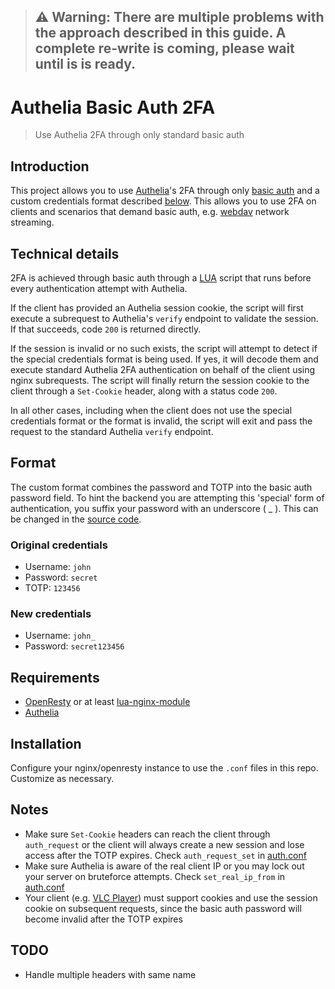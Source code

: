 > ## :warning: Warning: There are multiple problems with the approach described in this guide. A complete re-write is coming, please wait until is is ready.

# Authelia Basic Auth 2FA
> Use Authelia 2FA through only standard basic auth

## Introduction
This project allows you to use [Authelia](https://github.com/authelia/authelia)'s 2FA through only [basic auth](https://developer.mozilla.org/en-US/docs/Web/HTTP/Authentication) and a
custom credentials format described [below](#format). This allows you to use 2FA on clients and scenarios
that demand basic auth, e.g. [webdav](https://en.wikipedia.org/wiki/WebDAV) network streaming.

## Technical details
2FA is achieved through basic auth through a [LUA](https://www.lua.org/about.html) script that runs before every authentication attempt with Authelia.

If the client has provided an Authelia session cookie, the script will first execute a subrequest to Authelia's `verify` endpoint to validate the session. If that succeeds, code `200` is returned directly.

If the session is invalid or no such exists, the script will attempt to detect if the special credentials format is being used. If yes, it will decode them and execute standard Authelia 2FA authentication on behalf of the client using nginx subrequests. The script will finally return the session cookie to the client through a `Set-Cookie` header, along with a status code `200`.

In all other cases, including when the client does not use the special credentials format or the format is invalid, the script will exit and pass the request to the standard Authelia `verify` endpoint. 

## Format
The custom format combines the password and TOTP into the basic auth password field. To hint the backend you are attempting this 'special' form of authentication, you suffix your password with an underscore ( _ ). This can be changed in the [source code](legacy_2auth.lua).

### Original credentials
- Username: `john`
- Password: `secret`
- TOTP: `123456`

### New credentials
- Username: `john_`
- Password: `secret123456`

## Requirements
- [OpenResty](https://openresty.org/en/) or at least [lua-nginx-module](https://github.com/openresty/lua-nginx-module)
- [Authelia](https://github.com/authelia/authelia)

## Installation
Configure your nginx/openresty instance to use the `.conf` files in this repo. Customize as necessary.

## Notes
- Make sure `Set-Cookie` headers can reach the client through `auth_request` or the client will always create a new session and lose access after the TOTP expires. Check `auth_request_set` in [auth.conf](auth.conf)
- Make sure Authelia is aware of the real client IP or you may lock out your server on bruteforce attempts. Check `set_real_ip_from` in [auth.conf](auth.conf)
- Your client (e.g. [VLC Player](https://www.videolan.org/vlc/)) must support cookies and use the session cookie on subsequent requests, since the basic auth password will become invalid after the TOTP expires

## TODO
- Handle multiple headers with same name
